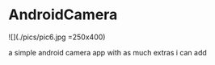 # AndroidCamera

![](./pics/pic6.jpg =250x400)

a simple android camera app with as much extras i can add
